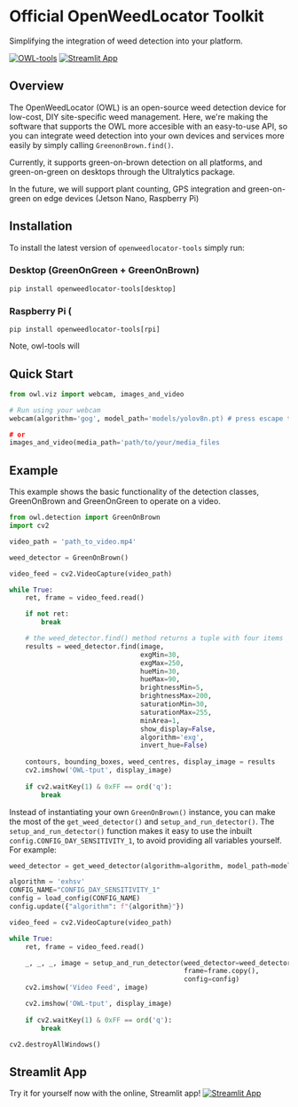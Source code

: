 # Official OpenWeedLocator Toolkit
Simplifying the integration of weed detection into your platform.

[![OWL-tools](https://github.com/geezacoleman/openweedlocator-tools/actions/workflows/owl-testing.yml/badge.svg)](https://github.com/geezacoleman/openweedlocator-tools/actions/workflows/owl-testing.yml)
[![Streamlit App](https://static.streamlit.io/badges/streamlit_badge_black_white.svg)](https://owl-tools.streamlit.app/)

## Overview
The OpenWeedLocator (OWL) is an open-source weed detection device for low-cost, 
DIY site-specific weed management. Here, we're making the software that supports 
the OWL more accesible with an easy-to-use API, so you can integrate weed detection 
into your own devices and services more easily by simply calling 
`GreenonBrown.find()`.

Currently, it supports green-on-brown detection on all platforms, and green-on-green
on desktops through the Ultralytics package.

In the future, we will support plant counting, GPS integration and green-on-green 
on edge devices (Jetson Nano, Raspberry Pi)

## Installation
To install the latest version of `openweedlocator-tools` simply run:
### Desktop (GreenOnGreen + GreenOnBrown)
```
pip install openweedlocator-tools[desktop]
```
### Raspberry Pi (
```
pip install openweedlocator-tools[rpi]
```

Note, owl-tools will 
## Quick Start
```Python
from owl.viz import webcam, images_and_video

# Run using your webcam
webcam(algorithm='gog', model_path='models/yolov8n.pt) # press escape to exit, add your own model path as required or clone this repository

# or 
images_and_video(media_path='path/to/your/media_files
```

## Example
This example shows the basic functionality of the detection classes, GreenOnBrown and GreenOnGreen to operate on a video.
```Python
from owl.detection import GreenOnBrown
import cv2

video_path = 'path_to_video.mp4'

weed_detector = GreenOnBrown()

video_feed = cv2.VideoCapture(video_path)

while True:
    ret, frame = video_feed.read()

    if not ret:
        break

    # the weed_detector.find() method returns a tuple with four items
    results = weed_detector.find(image,
                                 exgMin=30,
                                 exgMax=250,
                                 hueMin=30,
                                 hueMax=90,
                                 brightnessMin=5,
                                 brightnessMax=200,
                                 saturationMin=30,
                                 saturationMax=255,
                                 minArea=1,
                                 show_display=False,
                                 algorithm='exg',
                                 invert_hue=False)
    
    contours, bounding_boxes, weed_centres, display_image = results
    cv2.imshow('OWL-tput', display_image)
        
    if cv2.waitKey(1) & 0xFF == ord('q'):
        break

```
Instead of instantiating your own `GreenOnBrown()` instance, you can make the most of the 
`get_weed_detector()` and `setup_and_run_detector()`. The `setup_and_run_detector()` function 
makes it easy to use the inbuilt `config.CONFIG_DAY_SENSITIVITY_1`, to avoid providing all
variables yourself. For example:

```Python
weed_detector = get_weed_detector(algorithm=algorithm, model_path=model_path, platform=platform)

algorithm = 'exhsv'
CONFIG_NAME="CONFIG_DAY_SENSITIVITY_1"
config = load_config(CONFIG_NAME)
config.update({"algorithm": f"{algorithm}"})

video_feed = cv2.VideoCapture(video_path)

while True:
    ret, frame = video_feed.read()

    _, _, _, image = setup_and_run_detector(weed_detector=weed_detector,
                                            frame=frame.copy(),
                                            config=config)
    cv2.imshow('Video Feed', image)

    cv2.imshow('OWL-tput', display_image)
        
    if cv2.waitKey(1) & 0xFF == ord('q'):
        break

cv2.destroyAllWindows()
```


## Streamlit App
Try it for yourself now with the online, Streamlit app!
[![Streamlit App](https://static.streamlit.io/badges/streamlit_badge_black_white.svg)](https://owl-tools.streamlit.app/)

